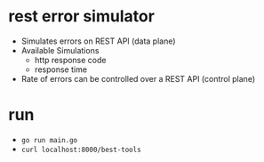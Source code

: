 # rest error simulator

* Simulates errors on REST API (data plane)
* Available Simulations
  * http response code
  * response time
* Rate of errors can be controlled over a REST API (control plane)

# run

* `go run main.go`
* `curl localhost:8000/best-tools`
